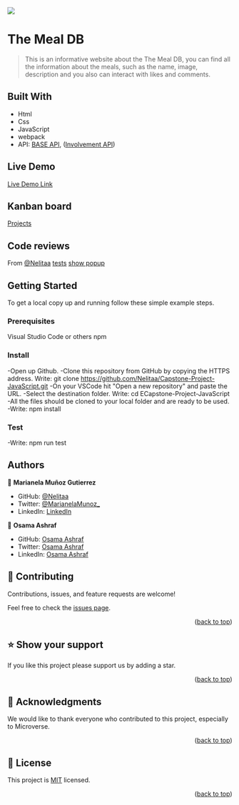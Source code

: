 ![](https://img.shields.io/badge/Microverse-blueviolet)

# The Meal DB

> This is an informative website about the The Meal DB, you can find all the information about the meals, such as the name, image, description and you also can interact with likes and comments.

## Built With

- Html
- Css
- JavaScript
- webpack
- API: [BASE API](https://www.themealdb.com/api.php), ([Involvement API](https://www.themealdb.com/api.php))

## Live Demo

[Live Demo Link](https://nelitaa.github.io/The-Meal-DB/dist/)

## Kanban board

[Projects](https://github.com/users/Nelitaa/projects/5/views/1)

## Code reviews

From [@Nelitaa](https://github.com/Nelitaa)
[tests](https://github.com/Nelitaa/Capstone-Project-JavaScript/pull/95)
[show popup](https://github.com/Nelitaa/Capstone-Project-JavaScript/pull/89)

## Getting Started

To get a local copy up and running follow these simple example steps.

### Prerequisites

Visual Studio Code or others
npm

### Install

-Open up Github.
-Clone this repository from GitHub by copying the HTTPS address. Write: git clone https://github.com/Nelitaa/Capstone-Project-JavaScript.git
-On your VSCode hit "Open a new repository" and paste the URL.
-Select the destination folder. Write: cd ECapstone-Project-JavaScript
-All the files should be cloned to your local folder and are ready to be used.
-Write: npm install

### Test

-Write: npm run test

## Authors

👤 **Marianela Muñoz Gutierrez**

- GitHub: [@Nelitaa](https://github.com/Nelitaa)
- Twitter: [@MarianelaMunoz\_](https://twitter.com/MarianelaMunoz_)
- LinkedIn: [LinkedIn](https://www.linkedin.com/in/marianela-muñoz-gutierrez/)

👤 **Osama Ashraf**

- GitHub: [Osama Ashraf](https://github.com/osamaashraf6)
- Twitter: [Osama Ashraf](https://twitter.com/OsamaAshraf578?t=l75KjrhQgK4h-vSPfgk1gA&s=08)
- LinkedIn: [Osama Ashraf](https://www.linkedin.com/in/osama-salem-2a046b203)

## 🤝 Contributing <a name="contributing"></a>

Contributions, issues, and feature requests are welcome!

Feel free to check the [issues page](../../issues/).

<p align="right">(<a href="#readme-top">back to top</a>)</p>

## ⭐️ Show your support <a name="support"></a>

If you like this project please support us by adding a star.

<p align="right">(<a href="#readme-top">back to top</a>)</p>

## 🙏 Acknowledgments <a name="acknowledgements"></a>

We would like to thank everyone who contributed to this project, especially to Microverse.

<p align="right">(<a href="#readme-top">back to top</a>)</p>

## 📝 License <a name="license"></a>

This project is [MIT](/LICENSE.md) licensed.

<p align="right">(<a href="#readme-top">back to top</a>)</p>
